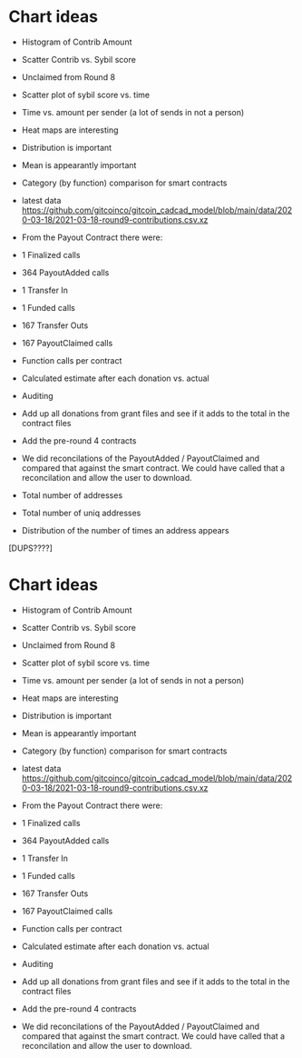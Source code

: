 Chart ideas
===============
- Histogram of Contrib Amount  
- Scatter Contrib vs. Sybil score  
- Unclaimed from Round 8  
- Scatter plot of sybil score vs. time  
- Time vs. amount per sender (a lot of sends in not a person)  
- Heat maps are interesting  
- Distribution is important
- Mean is appearantly important
- Category (by function) comparison for smart contracts

- latest data https://github.com/gitcoinco/gitcoin_cadcad_model/blob/main/data/2020-03-18/2021-03-18-round9-contributions.csv.xz

- From the Payout Contract there were:

- 1	Finalized calls
- 364	PayoutAdded calls
- 1	Transfer In
- 1	Funded calls
- 167 Transfer Outs
- 167	PayoutClaimed calls

- Function calls per contract

- Calculated estimate after each donation vs. actual

- Auditing

- Add up all donations from grant files and see if it adds to the total in the contract files

- Add the pre-round 4 contracts

- We did reconcilations of the PayoutAdded / PayoutClaimed and compared that against the smart contract. We could have called that a reconcilation and allow the user to download.

- Total number of addresses

- Total number of uniq addresses

- Distribution of the number of times an address appears

[DUPS????]

Chart ideas
===============
- Histogram of Contrib Amount  
- Scatter Contrib vs. Sybil score  
- Unclaimed from Round 8  
- Scatter plot of sybil score vs. time  
- Time vs. amount per sender (a lot of sends in not a person)  
- Heat maps are interesting  
- Distribution is important
- Mean is appearantly important
- Category (by function) comparison for smart contracts

- latest data https://github.com/gitcoinco/gitcoin_cadcad_model/blob/main/data/2020-03-18/2021-03-18-round9-contributions.csv.xz

- From the Payout Contract there were:

- 1	Finalized calls
- 364	PayoutAdded calls
- 1	Transfer In
- 1	Funded calls
- 167 Transfer Outs
- 167	PayoutClaimed calls

- Function calls per contract

- Calculated estimate after each donation vs. actual

- Auditing

- Add up all donations from grant files and see if it adds to the total in the contract files

- Add the pre-round 4 contracts

- We did reconcilations of the PayoutAdded / PayoutClaimed and compared that against the smart contract. We could have called that a reconcilation and allow the user to download.
